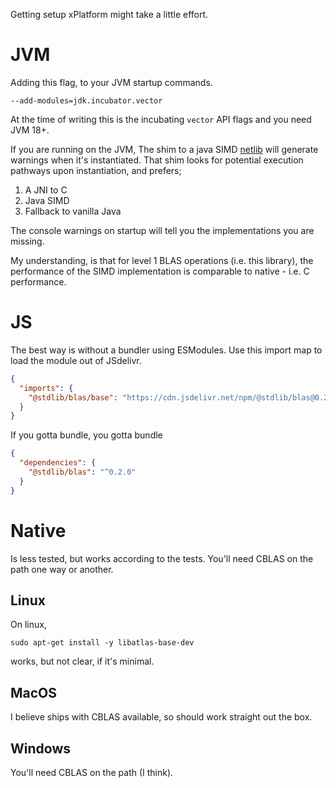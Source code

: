 Getting setup xPlatform might take a little effort.

# JVM


Adding this flag, to your JVM startup commands.

`--add-modules=jdk.incubator.vector`

At the time of writing this is the incubating `vector` API flags and you need JVM 18+.

If you are running on the JVM, The shim to a java SIMD [netlib](https://github.com/luhenry/netlib) will generate warnings when it's instantiated. That shim looks for potential execution pathways upon instantiation, and prefers;

1. A JNI to C
2. Java SIMD
3. Fallback to vanilla Java

The console warnings on startup will tell you the implementations you are missing.

My understanding, is that for level 1 BLAS operations (i.e. this library), the performance of the SIMD implementation is comparable to native - i.e. C performance.


# JS

The best way is without a bundler using ESModules. Use this import map to load the module out of JSdelivr.

```json
{
  "imports": {
    "@stdlib/blas/base": "https://cdn.jsdelivr.net/npm/@stdlib/blas@0.2.0/base/+esm"
  }
}
```

If you gotta bundle, you gotta bundle

```json
{
  "dependencies": {
    "@stdlib/blas": "^0.2.0"
  }
}
```

# Native

Is less tested, but works according to the tests. You'll need CBLAS on the path one way or another.

## Linux
On linux,

`sudo apt-get install -y libatlas-base-dev`

works, but not clear, if it's minimal.

## MacOS

I believe ships with CBLAS available, so should work straight out the box.

## Windows

You'll need CBLAS on the path (I think).





